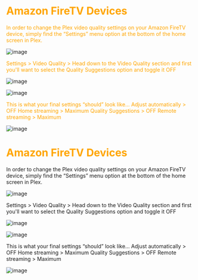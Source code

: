 # <span style="color:orange">Amazon FireTV Devices</span>

<span style="color:orange">In order to change the Plex video quality settings on your Amazon FireTV device, simply find the “Settings” menu option at the bottom of the home screen in Plex.</span>

![image](https://mediaclients.wiki/client%20screen%20shots/androidtv/wm-firetvsettingsmu.png)

<span style="color:orange">Settings > Video Quality ></span>
<span style="color:orange">Head down to the Video Quality section and first you'll want to select the Quality Suggestions option and toggle it OFF</span>

![image](https://mediaclients.wiki/client%20screen%20shots/androidtv/wm-androidqualitysugon.png)

![image](https://mediaclients.wiki/client%20screen%20shots/androidtv/wm-androidqualitysugoff.png)

<span style="color:orange">This is what your final settings “should” look like…</span>
<span style="color:orange">Adjust automatically > OFF</span>
<span style="color:orange">Home streaming > Maximum</span>
<span style="color:orange">Quality Suggestions > OFF</span>
<span style="color:orange">Remote streaming > Maximum</span>

![image](https://mediaclients.wiki/client%20screen%20shots/androidtv/wm-androidoptimalfinal.png)

# <span style="color:orange">Amazon FireTV Devices
In order to change the Plex video quality settings on your Amazon FireTV device, simply find the “Settings” menu option at the bottom of the home screen in Plex.

![image](https://mediaclients.wiki/client%20screen%20shots/androidtv/wm-firetvsettingsmu.png)

Settings > Video Quality >
Head down to the Video Quality section and first you'll want to select the Quality Suggestions option and toggle it OFF

![image](https://mediaclients.wiki/client%20screen%20shots/androidtv/wm-androidqualitysugon.png)

![image](https://mediaclients.wiki/client%20screen%20shots/androidtv/wm-androidqualitysugoff.png)

This is what your final settings “should” look like…
Adjust automatically > OFF
Home streaming > Maximum
Quality Suggestions > OFF
Remote streaming > Maximum</span>

![image](https://mediaclients.wiki/client%20screen%20shots/androidtv/wm-androidoptimalfinal.png)

